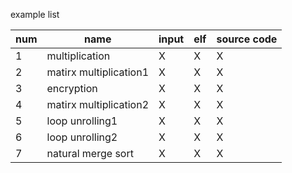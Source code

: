 example list 

num | name | input | elf | source code
---- |---- | ---- | ---- | ----
1 |multiplication | X | X | X
2 |matirx multiplication1 | X | X | X
3 |encryption | X | X | X
4 |matirx multiplication2 | X | X | X
5 |loop unrolling1 | X | X | X
6 |loop unrolling2 | X | X | X
7 |natural merge sort | X | X | X
